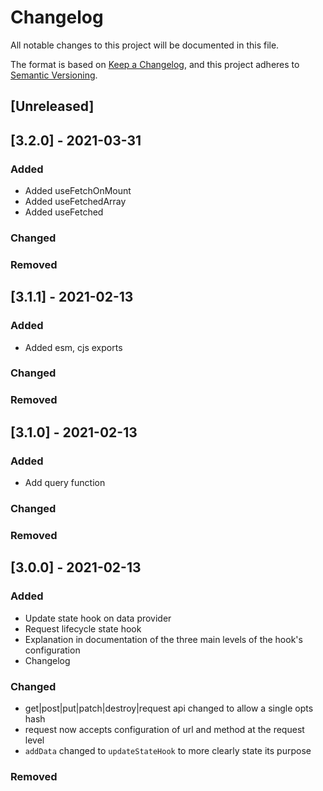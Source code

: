 # Changelog

All notable changes to this project will be documented in this file.

The format is based on [Keep a Changelog](https://keepachangelog.com/en/1.0.0/),
and this project adheres to [Semantic Versioning](https://semver.org/spec/v2.0.0.html).

## [Unreleased]

## [3.2.0] - 2021-03-31

### Added

- Added useFetchOnMount
- Added useFetchedArray
- Added useFetched

### Changed

### Removed

## [3.1.1] - 2021-02-13

### Added

- Added esm, cjs exports

### Changed

### Removed

## [3.1.0] - 2021-02-13

### Added

- Add query function

### Changed

### Removed

## [3.0.0] - 2021-02-13

### Added

- Update state hook on data provider
- Request lifecycle state hook
- Explanation in documentation of the three main levels of the hook's configuration
- Changelog

### Changed

- get|post|put|patch|destroy|request api changed to allow a single opts hash
- request now accepts configuration of url and method at the request level
- `addData` changed to `updateStateHook` to more clearly state its purpose

### Removed
